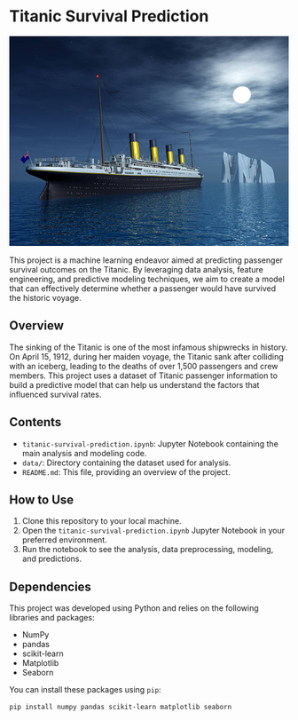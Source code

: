 # Titanic Survival Prediction

![Titanic](titanic.jpg)

This project is a machine learning endeavor aimed at predicting passenger survival outcomes on the Titanic. By leveraging data analysis, feature engineering, and predictive modeling techniques, we aim to create a model that can effectively determine whether a passenger would have survived the historic voyage.

## Overview

The sinking of the Titanic is one of the most infamous shipwrecks in history. On April 15, 1912, during her maiden voyage, the Titanic sank after colliding with an iceberg, leading to the deaths of over 1,500 passengers and crew members. This project uses a dataset of Titanic passenger information to build a predictive model that can help us understand the factors that influenced survival rates.

## Contents

- `titanic-survival-prediction.ipynb`: Jupyter Notebook containing the main analysis and modeling code.
- `data/`: Directory containing the dataset used for analysis.
- `README.md`: This file, providing an overview of the project.

## How to Use

1. Clone this repository to your local machine.
2. Open the `titanic-survival-prediction.ipynb` Jupyter Notebook in your preferred environment.
3. Run the notebook to see the analysis, data preprocessing, modeling, and predictions.

## Dependencies

This project was developed using Python and relies on the following libraries and packages:

- NumPy
- pandas
- scikit-learn
- Matplotlib
- Seaborn

You can install these packages using `pip`:

```bash
pip install numpy pandas scikit-learn matplotlib seaborn
